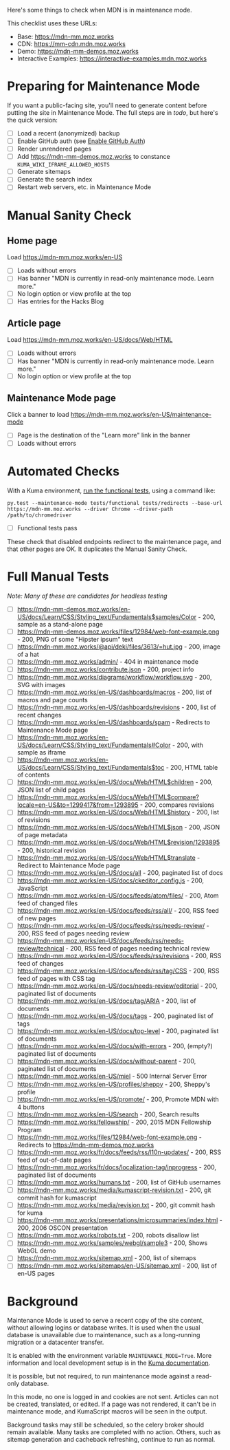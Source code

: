 Here's some things to check when MDN is in maintenance mode.

This checklist uses these URLs:

* Base: https://mdn-mm.moz.works
* CDN: https://mm-cdn.mdn.moz.works
* Demo: https://mdn-mm-demos.moz.works
* Interactive Examples: https://interactive-examples.mdn.moz.works

# Preparing for Maintenance Mode

If you want a public-facing site, you'll need to generate
content before putting the site in Maintenance Mode. The
full steps are in *todo*, but here's the quick version:

* [ ] Load a recent (anonymized) backup
* [ ] Enable GitHub auth (see [Enable GitHub Auth](https://kuma.readthedocs.io/en/latest/installation.html#enable-github-auth-optional))
* [ ] Render unrendered pages
* [ ] Add https://mdn-mm-demos.moz.works to constance ``KUMA_WIKI_IFRAME_ALLOWED_HOSTS``
* [ ] Generate sitemaps
* [ ] Generate the search index
* [ ] Restart web servers, etc. in Maintenance Mode

# Manual Sanity Check

## Home page

Load https://mdn-mm.moz.works/en-US

* [ ] Loads without errors
* [ ] Has banner "MDN is currently in read-only maintenance mode. Learn more."
* [ ] No login option or view profile at the top
* [ ] Has entries for the Hacks Blog

## Article page

Load https://mdn-mm.moz.works/en-US/docs/Web/HTML

* [ ] Loads without errors
* [ ] Has banner "MDN is currently in read-only maintenance mode. Learn more."
* [ ] No login option or view profile at the top

## Maintenance Mode page

Click a banner to load https://mdn-mm.moz.works/en-US/maintenance-mode

* [ ] Page is the destination of the "Learn more" link in the banner
* [ ] Loads without errors

# Automated Checks

With a Kuma environment,
[run the functional tests](https://kuma.readthedocs.io/en/latest/tests-ui.html),
using a command like:

```
py.test --maintenance-mode tests/functional tests/redirects --base-url https://mdn-mm.moz.works --driver Chrome --driver-path /path/to/chromedriver
```

* [ ] Functional tests pass

These check that disabled endpoints redirect to the maintenance page, and that
other pages are OK. It duplicates the Manual Sanity Check.

# Full Manual Tests

*Note: Many of these are candidates for headless testing*

* [ ] https://mdn-mm-demos.moz.works/en-US/docs/Learn/CSS/Styling_text/Fundamentals$samples/Color - 200, sample as a stand-alone page
* [ ] https://mdn-mm-demos.moz.works/files/12984/web-font-example.png - 200, PNG of some "Hipster ipsum" text
* [ ] https://mdn-mm.moz.works/@api/deki/files/3613/=hut.jpg - 200, image of a hat
* [ ] https://mdn-mm.moz.works/admin/ - 404 in maintenance mode
* [ ] https://mdn-mm.moz.works/contribute.json - 200, project info
* [ ] https://mdn-mm.moz.works/diagrams/workflow/workflow.svg - 200, SVG with images
* [ ] https://mdn-mm.moz.works/en-US/dashboards/macros - 200, list of macros and page counts
* [ ] https://mdn-mm.moz.works/en-US/dashboards/revisions - 200, list of recent changes
* [ ] https://mdn-mm.moz.works/en-US/dashboards/spam - Redirects to Maintenance Mode page
* [ ] https://mdn-mm.moz.works/en-US/docs/Learn/CSS/Styling_text/Fundamentals#Color - 200, with sample as iframe
* [ ] https://mdn-mm.moz.works/en-US/docs/Learn/CSS/Styling_text/Fundamentals$toc - 200, HTML table of contents
* [ ] https://mdn-mm.moz.works/en-US/docs/Web/HTML$children - 200, JSON list of child pages
* [ ] https://mdn-mm.moz.works/en-US/docs/Web/HTML$compare?locale=en-US&to=1299417&from=1293895 - 200, compares revisions
* [ ] https://mdn-mm.moz.works/en-US/docs/Web/HTML$history - 200, list of revisions
* [ ] https://mdn-mm.moz.works/en-US/docs/Web/HTML$json - 200, JSON of page metadata
* [ ] https://mdn-mm.moz.works/en-US/docs/Web/HTML$revision/1293895 - 200, historical revision
* [ ] https://mdn-mm.moz.works/en-US/docs/Web/HTML$translate - Redirect to Maintenance Mode page
* [ ] https://mdn-mm.moz.works/en-US/docs/all - 200, paginated list of docs
* [ ] https://mdn-mm.moz.works/en-US/docs/ckeditor_config.js - 200, JavaScript
* [ ] https://mdn-mm.moz.works/en-US/docs/feeds/atom/files/ - 200, Atom feed of changed files
* [ ] https://mdn-mm.moz.works/en-US/docs/feeds/rss/all/ - 200, RSS feed of new pages
* [ ] https://mdn-mm.moz.works/en-US/docs/feeds/rss/needs-review/ - 200, RSS feed of pages needing review
* [ ] https://mdn-mm.moz.works/en-US/docs/feeds/rss/needs-review/technical - 200, RSS feed of pages needing technical review
* [ ] https://mdn-mm.moz.works/en-US/docs/feeds/rss/revisions - 200, RSS feed of changes
* [ ] https://mdn-mm.moz.works/en-US/docs/feeds/rss/tag/CSS - 200, RSS feed of pages with CSS tag
* [ ] https://mdn-mm.moz.works/en-US/docs/needs-review/editorial - 200, paginated list of documents
* [ ] https://mdn-mm.moz.works/en-US/docs/tag/ARIA - 200, list of documents
* [ ] https://mdn-mm.moz.works/en-US/docs/tags - 200, paginated list of tags
* [ ] https://mdn-mm.moz.works/en-US/docs/top-level - 200, paginated list of documents
* [ ] https://mdn-mm.moz.works/en-US/docs/with-errors - 200, (empty?) paginated list of documents
* [ ] https://mdn-mm.moz.works/en-US/docs/without-parent - 200, paginated list of documents
* [ ] https://mdn-mm.moz.works/en-US/miel  - 500 Internal Server Error
* [ ] https://mdn-mm.moz.works/en-US/profiles/sheppy - 200, Sheppy's profile
* [ ] https://mdn-mm.moz.works/en-US/promote/ - 200, Promote MDN with 4 buttons
* [ ] https://mdn-mm.moz.works/en-US/search - 200, Search results
* [ ] https://mdn-mm.moz.works/fellowship/ - 200, 2015 MDN Fellowship Program
* [ ] https://mdn-mm.moz.works/files/12984/web-font-example.png - Redirects to https://mdn-mm-demos.moz.works
* [ ] https://mdn-mm.moz.works/fr/docs/feeds/rss/l10n-updates/ - 200, RSS feed of out-of-date pages
* [ ] https://mdn-mm.moz.works/fr/docs/localization-tag/inprogress - 200, paginated list of documents
* [ ] https://mdn-mm.moz.works/humans.txt - 200, list of GitHub usernames
* [ ] https://mdn-mm.moz.works/media/kumascript-revision.txt - 200, git commit hash for kumascript
* [ ] https://mdn-mm.moz.works/media/revision.txt - 200, git commit hash for kuma
* [ ] https://mdn-mm.moz.works/presentations/microsummaries/index.html - 200, 2006 OSCON presentation
* [ ] https://mdn-mm.moz.works/robots.txt - 200, robots disallow list
* [ ] https://mdn-mm.moz.works/samples/webgl/sample3 - 200, Shows WebGL demo
* [ ] https://mdn-mm.moz.works/sitemap.xml - 200, list of sitemaps
* [ ] https://mdn-mm.moz.works/sitemaps/en-US/sitemap.xml - 200, list of en-US pages

# Background

Maintenance Mode is used to serve a recent copy of the site content, without
allowing logins or database writes. It is used when the usual database is
unavailable due to maintenance, such as a long-running migration or a
datacenter transfer.

It is enabled with the environment variable ``MAINTENANCE_MODE=True``.
More information and local development setup is in the
[Kuma documentation](https://kuma.readthedocs.io/en/latest/development.html#maintenance-mode).

It is possible, but not required, to run maintenance mode against a read-only
database.

In this mode, no one is logged in and cookies are not sent. Articles can not be
created, translated, or edited. If a page was not rendered, it can't be in
maintenance mode, and KumaScript macros will be seen in the output.

Background tasks may still be scheduled, so the celery broker should remain
available. Many tasks are completed with no action.  Others, such as sitemap
generation and cacheback refreshing, continue to run as normal.

